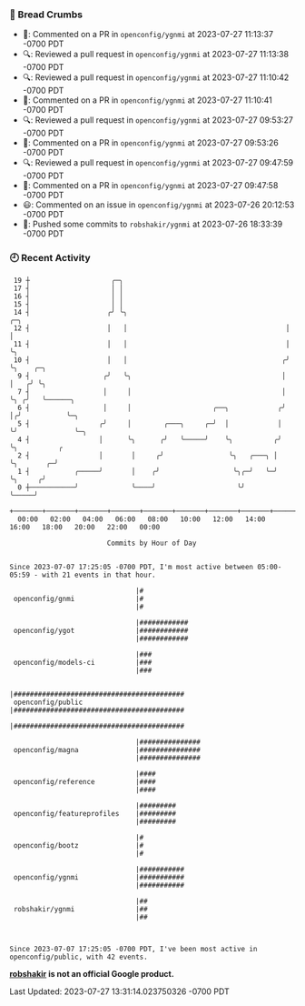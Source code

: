 ### 🍞 Bread Crumbs

 * 💬: Commented on a PR in  `openconfig/ygnmi` at 2023-07-27 11:13:37 -0700 PDT
 * 🔍: Reviewed a pull request in  `openconfig/ygnmi` at 2023-07-27 11:13:38 -0700 PDT
 * 🔍: Reviewed a pull request in  `openconfig/ygnmi` at 2023-07-27 11:10:42 -0700 PDT
 * 💬: Commented on a PR in  `openconfig/ygnmi` at 2023-07-27 11:10:41 -0700 PDT
 * 🔍: Reviewed a pull request in  `openconfig/ygnmi` at 2023-07-27 09:53:27 -0700 PDT
 * 💬: Commented on a PR in  `openconfig/ygnmi` at 2023-07-27 09:53:26 -0700 PDT
 * 🔍: Reviewed a pull request in  `openconfig/ygnmi` at 2023-07-27 09:47:59 -0700 PDT
 * 💬: Commented on a PR in  `openconfig/ygnmi` at 2023-07-27 09:47:58 -0700 PDT
 * 😃: Commented on an issue in `openconfig/ygnmi` at 2023-07-26 20:12:53 -0700 PDT
 * 🚢: Pushed some commits to `robshakir/ygnmi` at 2023-07-26 18:33:39 -0700 PDT

### 🕘 Recent Activity
```
 19 ┼                    ╭─╮
 17 ┤                    │ │
 16 ┤                    │ │
 15 ┤                    │ │
 14 ┤                   ╭╯ ╰╮                                       ╭─╮
 12 ┤                   │   │                                       │ │
 11 ┤                   │   │                                       │ ╰╮
 10 ┤                   │   │                                      ╭╯  ╰╮    ╭─╮
  9 ┤                  ╭╯   ╰╮                                     │    │   ╭╯ ╰╮
  7 ┤                  │     │                                     │    ╰╮ ╭╯   ╰──────╮
  6 ┤                  │     │                    ╭──╮            ╭╯     │╭╯           ╰─╮
  5 ┤                 ╭╯     │        ╭───╮     ╭─╯  │            │      ╰╯              ╰─╮
  4 ┤                 │      ╰╮      ╭╯   ╰─────╯    ╰╮          ╭╯                        ╰╮          ╭
  2 ┤                 │       │     ╭╯                ╰╮   ╭───╮ │                          ╰╮       ╭─╯
  1 ┤           ╭─────╯       │    ╭╯                  ╰╮╭─╯   ╰─╯                           ╰╮     ╭╯
  0 ┼───────────╯             ╰────╯                    ╰╯                                    ╰─────╯
    +───────+───────+───────+───────+───────+───────+───────+───────+───────+───────+───────+───────+────
  00:00   02:00   04:00   06:00   08:00   10:00   12:00   14:00   16:00   18:00   20:00   22:00   00:00   

						Commits by Hour of Day


Since 2023-07-07 17:25:05 -0700 PDT, I'm most active between 05:00-05:59 - with 21 events in that hour.

```



```
                               |#
 openconfig/gnmi               |#
                               |#

                               |############
 openconfig/ygot               |############
                               |############

                               |###
 openconfig/models-ci          |###
                               |###

                               |##########################################
 openconfig/public             |##########################################
                               |##########################################

                               |###############
 openconfig/magna              |###############
                               |###############

                               |####
 openconfig/reference          |####
                               |####

                               |#########
 openconfig/featureprofiles    |#########
                               |#########

                               |#
 openconfig/bootz              |#
                               |#

                               |###########
 openconfig/ygnmi              |###########
                               |###########

                               |##
 robshakir/ygnmi               |##
                               |##



Since 2023-07-07 17:25:05 -0700 PDT, I've been most active in openconfig/public, with 42 events.

```
**[robshakir](mailto:robjs@google.com) is not an official Google product.**  


Last Updated: 2023-07-27 13:31:14.023750326 -0700 PDT
